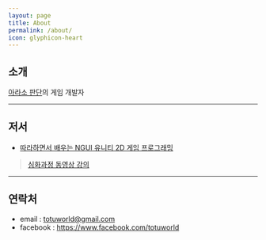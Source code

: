 ```yaml
---
layout: page
title: About
permalink: /about/
icon: glyphicon-heart
---
```


## 소개

[아라소 판단](https://www.facebook.com/ArasoPandan)의 게임 개발자

---

## 저서

* [따라하면서 배우는 NGUI 유니티 2D 게임 프로그래밍](http://wikibook.co.kr/unity-ngui/)

> [심화과정 동영상 강의](http://totuworld.gitbooks.io/unity_ngui/content/)

---

## 연락처

* email : totuworld@gmail.com
* facebook : https://www.facebook.com/totuworld